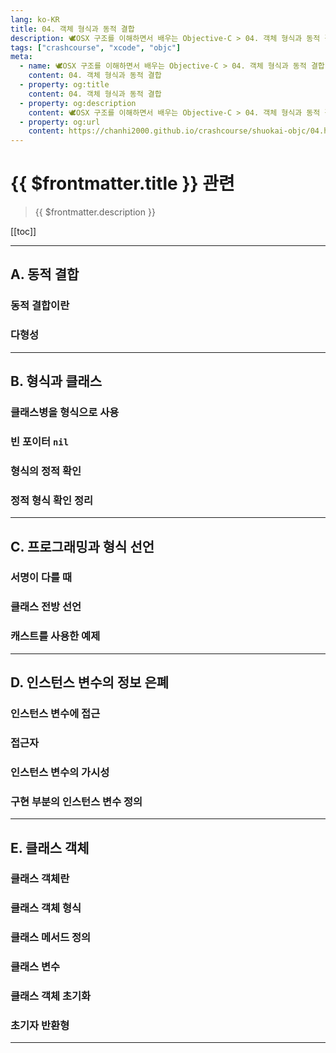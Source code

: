```yaml
---
lang: ko-KR
title: 04. 객체 형식과 동적 결합
description: 🕊️OSX 구조를 이해하면서 배우는 Objective-C > 04. 객체 형식과 동적 결합
tags: ["crashcourse", "xcode", "objc"]
meta:
  - name: 🕊️OSX 구조를 이해하면서 배우는 Objective-C > 04. 객체 형식과 동적 결합
    content: 04. 객체 형식과 동적 결합
  - property: og:title
    content: 04. 객체 형식과 동적 결합
  - property: og:description
    content: 🕊️OSX 구조를 이해하면서 배우는 Objective-C > 04. 객체 형식과 동적 결합
  - property: og:url
    content: https://chanhi2000.github.io/crashcourse/shuokai-objc/04.html
---
```


# {{ $frontmatter.title }} 관련

> {{ $frontmatter.description }}

[[toc]]

---

## A. 동적 결합

### 동적 결합이란

### 다형성

---

## B. 형식과 클래스

### 클래스병을 형식으로 사용

### 빈 포이터 `nil`

### 형식의 정적 확인

### 정적 형식 확인 정리

---

## C. 프로그래밍과 형식 선언

### 서명이 다를 때

### 클래스 전방 선언

### 캐스트를 사용한 예제

---

## D. 인스턴스 변수의 정보 은폐

### 인스턴스 변수에 접근

### 접근자

### 인스턴스 변수의 가시성

### 구현 부분의 인스턴스 변수 정의

---

## E. 클래스 객체

### 클래스 객체란

### 클래스 객체 형식

### 클래스 메서드 정의

### 클래스 변수

### 클래스 객체 초기화

### 초기자 반환형

---

<TagLinks />